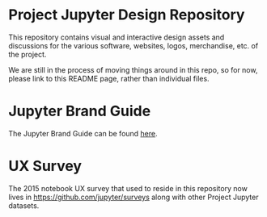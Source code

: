 # Project Jupyter Design Repository

This repository contains visual and interactive design assets and discussions for the various
software, websites, logos, merchandise, etc. of the project.

We are still in the process of moving things around in this repo, so for now, please link to this
README page, rather than individual files.

# Jupyter Brand Guide

The Jupyter Brand Guide can be found [here](https://github.com/jupyter/design/blob/main/brandguide/brand_guide.pdf).

# UX Survey

The 2015 notebook UX survey that used to reside in this repository now lives in https://github.com/jupyter/surveys along with other Project Jupyter datasets.
